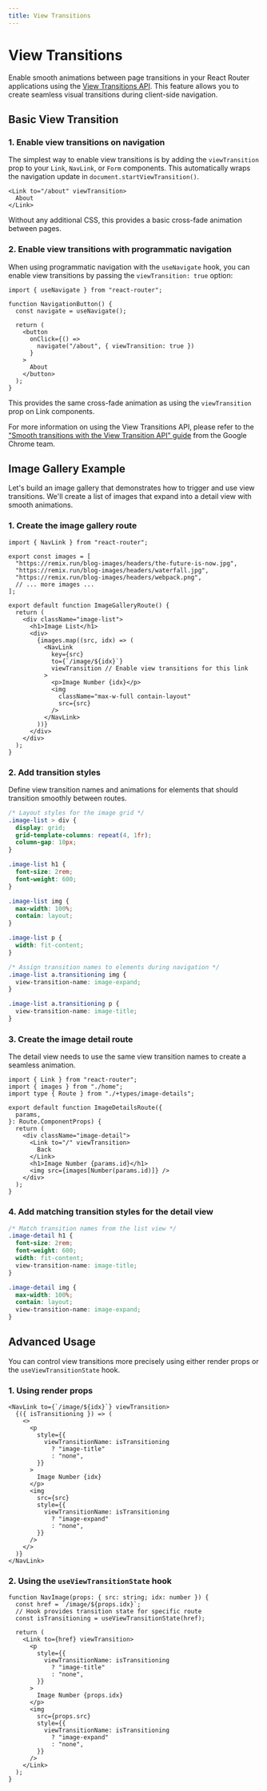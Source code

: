 ```yaml
---
title: View Transitions
---
```


# View Transitions

Enable smooth animations between page transitions in your React Router applications using the [View Transitions API][view-transitions-api]. This feature allows you to create seamless visual transitions during client-side navigation.

## Basic View Transition

### 1. Enable view transitions on navigation

The simplest way to enable view transitions is by adding the `viewTransition` prop to your `Link`, `NavLink`, or `Form` components. This automatically wraps the navigation update in `document.startViewTransition()`.

```tsx
<Link to="/about" viewTransition>
  About
</Link>
```

Without any additional CSS, this provides a basic cross-fade animation between pages.

### 2. Enable view transitions with programmatic navigation

When using programmatic navigation with the `useNavigate` hook, you can enable view transitions by passing the `viewTransition: true` option:

```tsx
import { useNavigate } from "react-router";

function NavigationButton() {
  const navigate = useNavigate();

  return (
    <button
      onClick={() =>
        navigate("/about", { viewTransition: true })
      }
    >
      About
    </button>
  );
}
```

This provides the same cross-fade animation as using the `viewTransition` prop on Link components.

For more information on using the View Transitions API, please refer to the ["Smooth transitions with the View Transition API" guide][view-transitions-guide] from the Google Chrome team.

## Image Gallery Example

Let's build an image gallery that demonstrates how to trigger and use view transitions. We'll create a list of images that expand into a detail view with smooth animations.

### 1. Create the image gallery route

```tsx filename=routes/image-gallery.tsx
import { NavLink } from "react-router";

export const images = [
  "https://remix.run/blog-images/headers/the-future-is-now.jpg",
  "https://remix.run/blog-images/headers/waterfall.jpg",
  "https://remix.run/blog-images/headers/webpack.png",
  // ... more images ...
];

export default function ImageGalleryRoute() {
  return (
    <div className="image-list">
      <h1>Image List</h1>
      <div>
        {images.map((src, idx) => (
          <NavLink
            key={src}
            to={`/image/${idx}`}
            viewTransition // Enable view transitions for this link
          >
            <p>Image Number {idx}</p>
            <img
              className="max-w-full contain-layout"
              src={src}
            />
          </NavLink>
        ))}
      </div>
    </div>
  );
}
```

### 2. Add transition styles

Define view transition names and animations for elements that should transition smoothly between routes.

```css filename=app.css
/* Layout styles for the image grid */
.image-list > div {
  display: grid;
  grid-template-columns: repeat(4, 1fr);
  column-gap: 10px;
}

.image-list h1 {
  font-size: 2rem;
  font-weight: 600;
}

.image-list img {
  max-width: 100%;
  contain: layout;
}

.image-list p {
  width: fit-content;
}

/* Assign transition names to elements during navigation */
.image-list a.transitioning img {
  view-transition-name: image-expand;
}

.image-list a.transitioning p {
  view-transition-name: image-title;
}
```

### 3. Create the image detail route

The detail view needs to use the same view transition names to create a seamless animation.

```tsx filename=routes/image-details.tsx
import { Link } from "react-router";
import { images } from "./home";
import type { Route } from "./+types/image-details";

export default function ImageDetailsRoute({
  params,
}: Route.ComponentProps) {
  return (
    <div className="image-detail">
      <Link to="/" viewTransition>
        Back
      </Link>
      <h1>Image Number {params.id}</h1>
      <img src={images[Number(params.id)]} />
    </div>
  );
}
```

### 4. Add matching transition styles for the detail view

```css filename=app.css
/* Match transition names from the list view */
.image-detail h1 {
  font-size: 2rem;
  font-weight: 600;
  width: fit-content;
  view-transition-name: image-title;
}

.image-detail img {
  max-width: 100%;
  contain: layout;
  view-transition-name: image-expand;
}
```

## Advanced Usage

You can control view transitions more precisely using either render props or the `useViewTransitionState` hook.

### 1. Using render props

```tsx filename=routes/image-gallery.tsx
<NavLink to={`/image/${idx}`} viewTransition>
  {({ isTransitioning }) => (
    <>
      <p
        style={{
          viewTransitionName: isTransitioning
            ? "image-title"
            : "none",
        }}
      >
        Image Number {idx}
      </p>
      <img
        src={src}
        style={{
          viewTransitionName: isTransitioning
            ? "image-expand"
            : "none",
        }}
      />
    </>
  )}
</NavLink>
```

### 2. Using the `useViewTransitionState` hook

```tsx filename=routes/image-gallery.tsx
function NavImage(props: { src: string; idx: number }) {
  const href = `/image/${props.idx}`;
  // Hook provides transition state for specific route
  const isTransitioning = useViewTransitionState(href);

  return (
    <Link to={href} viewTransition>
      <p
        style={{
          viewTransitionName: isTransitioning
            ? "image-title"
            : "none",
        }}
      >
        Image Number {props.idx}
      </p>
      <img
        src={props.src}
        style={{
          viewTransitionName: isTransitioning
            ? "image-expand"
            : "none",
        }}
      />
    </Link>
  );
}
```

[view-transitions-api]: https://developer.mozilla.org/en-US/docs/Web/API/ViewTransition
[view-transitions-guide]: https://developer.chrome.com/docs/web-platform/view-transitions
